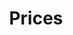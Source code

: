 ---
title: Prices
icon: dollar
order: 4
category:
  - Prices
tag:
  - Prices


breadcrumb: false
pageInfo: false
contributors: false
editLink: false
lastUpdated: false
prev: false
next: false
comment: false

---